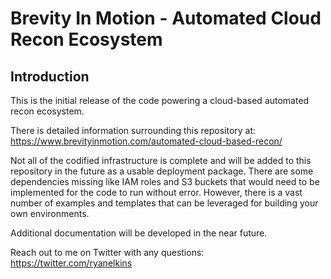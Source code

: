 # Brevity In Motion - Automated Cloud Recon Ecosystem

## Introduction
This is the initial release of the code powering a cloud-based automated recon ecosystem.

There is detailed information surrounding this repository at: https://www.brevityinmotion.com/automated-cloud-based-recon/

Not all of the codified infrastructure is complete and will be added to this repository in the future as a usable deployment package. There are some dependencies missing like IAM roles and S3 buckets that would need to be implemented for the code to run without error. However, there is a vast number of examples and templates that can be leveraged for building your own environments.

Additional documentation will be developed in the near future.

Reach out to me on Twitter with any questions: 
https://twitter.com/ryanelkins
